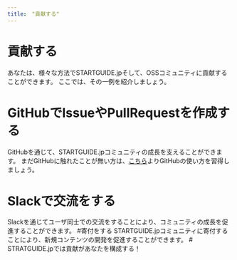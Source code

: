 ```yaml
---
title:　"貢献する"
---
```

# 貢献する
あなたは、様々な方法でSTARTGUIDE.jpそして、OSSコミュニティに貢献することができます。
ここでは、その一例を紹介しましょう。
# GitHubでIssueやPullRequestを作成する
GitHubを通じて、STARTGUIDE.jpコミュニティの成長を支えることができます。
まだGitHubに触れたことが無い方は、[こちら](https://startguide.jp/12/29/49)よりGitHubの使い方を習得しましょう。
# Slackで交流をする
Slackを通じてユーザ同士での交流をすることにより、コミュニティの成長を促進することができます。
#寄付をする
STARTGUIDE.jpコミュニティに寄付することにより、新規コンテンツの開発を促進することができます。
#　STRATGUIDE.jpでは貢献があなたを構成する！
